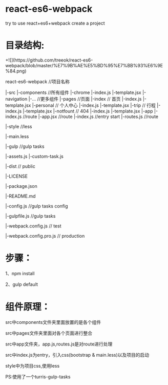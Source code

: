 <h1>react-es6-webpack</h1>
<p>try to use react+es6+webpack create a project</p>


<h1>目录结构:</h1>
+![](https://github.com/treeok/react-es6-webpack/blob/master/%E7%9B%AE%E5%BD%95%E7%BB%93%E6%9E%84.png)

<p>react-es6-webpack  //项目名称</p>
<p></p>
   |-src
      |-components  //所有组件
          |-chrome
              |-index.js
              |-template.jsx
          |-navigation
          |-...  //更多组件
      |-pages  //页面
          |-index  // 首页
               |-index.js
               |-template.jsx
          |-personal  // 个人中心
               |-index.js
               |-template.jsx
          |-trip  // 行程
               |-index.js
               |-template.jsx
          |-notfount  // 404
               |-index.js
               |-template.jsx
      |-app
          |-index.js  //route
      |-app.jsx   //route
      |-index.js  //entry start
      |-routes.js  //route
<p>|-style  //less</p>
      |-main.less
<p>|-gulp  //gulp tasks</p>
      |-assets.js
      |-custom-task.js
<p>|-dist  // public</p>
<p>|-LICENSE</p>
<p>|-package.json</p>
<p>|-README.md</p>
<p>|-config.js  //gulp tasks config</p>
<p>|-gulpfile.js //gulp tasks</p>
<p>|-webpack.config.js  // test</p>
<p>|-webpack.config.pro.js  // production</p>


<h1>步骤：</h1>
  <p>1、npm install </p>
  <p>2、gulp default</p>


<h1>组件原理：</h1>
  <p>src中components文件夹里面放置的是各个组件 </p>
  <p>src中pages文件夹里面对各个页面进行整合</p>
  <p>src中app文件夹，app.js,routes.js是对route进行处理</p>
  <p>src中index.js为entry，引入css(bootstrap & main.less)以及项目的启动</p>
  <p>style中为项目css,使用less</p>


PS:使用了一个turris-gulp-tasks


